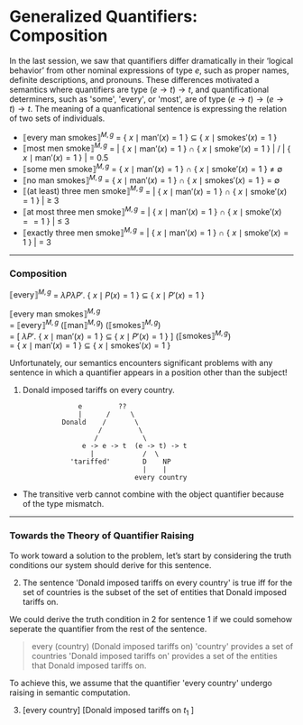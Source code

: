 # Generalized Quantifiers: Composition 

In the last session, we saw that quantifiers differ dramatically in their ‘logical behavior’ from other nominal expressions of type $e$, such as proper names, definite descriptions, and pronouns. These differences motivated a semantics where quantifiers are type $(e \rightarrow t) \rightarrow t$, and quantificational determiners, such as 'some', 'every', or 'most', are of type $(e \rightarrow t) \rightarrow (e \rightarrow t) \rightarrow t$. The meaning of a quanficational sentence is expressing the relation of two sets of individuals. 

- $⟦\text{every man smokes}⟧^{M,g}$ = { $x \mid \text{man}'(x) = 1$ } $\subseteq$ { $x \mid \text{smokes}'(x) = 1$ }
- $⟦\text{most men smoke}⟧^{M,g}$ = | { $x \mid \text{man}'(x)= 1$ } $\cap$ { $x \mid \text{smoke}'(x) =1$ } | / | { $x \mid \text{man}'(x) = 1$ } | = 0.5
- $⟦\text{some men smoke}⟧^{M,g}$ = { $x \mid \text{man}'(x) = 1$ } $\cap$ { $x \mid \text{smoke}'(x) = 1$ } $\neq$ $\emptyset$
- $⟦\text{no man smokes}⟧^{M,g}$ = { $x \mid \text{man}'(x) = 1$ } $\cap$ { $x \mid \text{smokes}'(x) = 1$ } = $\emptyset$
- $⟦\text{(at least) three men smoke}⟧^{M,g}$ = | { $x \mid \text{man}'(x) = 1$ } $\cap$ { $x \mid \text{smoke}'(x) = 1$ } | $\geq$ 3
- $⟦\text{at most three men smoke}⟧^{M,g}$ = | { $x \mid \text{man}'(x) = 1$ } $\cap$ { $x \mid \text{smoke}'(x)= =1$ } | $\leq$ 3
- $⟦\text{exactly three men smoke}⟧^{M,g}$ = | { $x \mid \text{man}'(x) = 1$ } $\cap$ { $x \mid \text{smoke}'(x) = 1$ } | = 3

--- 

### Composition 

$⟦\text{every}⟧^{M,g}$ = $\lambda P \lambda P'$. { $x \mid P(x) = 1$ } $\subseteq$ { $x \mid P'(x) = 1$ }

$⟦\text{every man smokes}⟧^{M,g}$ <br>
= $⟦\text{every}⟧^{M,g}$ ($⟦\text{man}⟧^{M,g}$) ($⟦\text{smokes}⟧^{M,g}$) <br>
= [ $\lambda P'$. { $x \mid \text{man}'(x) = 1$ } $\subseteq$ { $x \mid P'(x) = 1$ } ] ($⟦\text{smokes}⟧^{M,g}$) <br>
= { $x \mid \text{man}'(x) = 1$ } $\subseteq$ { $x \mid \text{smokes}'(x) = 1$ } 

Unfortunately, our semantics encounters significant problems with any sentence in which a quantifier appears in a position other than the subject!

1. Donald imposed tariffs on every country. 

```                 
                 e         ??
                 |      /     \
             Donald    /       \
                      /         \
                     /           \
                  e -> e -> t  (e -> t) -> t
                    |            /  \
               'tariffed'        D    NP
                                 |    |
                               every country

```

- The transitive verb cannot combine with the object quantifier because of the type mismatch.

--- 

### Towards the Theory of Quantifier Raising 

To work toward a solution to the problem, let’s start by considering the truth conditions our system should derive for this sentence.

2. The sentence 'Donald imposed tariffs on every country' is true iff for the set of countries is the subset of the set of entities that Donald imposed tariffs on.

We could derive the truth condition in 2 for sentence 1 if we could somehow seperate the quantifier from the rest of the sentence. 

> every (country) (Donald imposed tariffs on) 
> 'country' provides a set of countries
> 'Donald imposed tariffs on' provides a set of the entities that Donald imposed tariffs on.

To achieve this, we assume that the quantifier 'every country' undergo raising in semantic computation. 

3. [every country] [Donald imposed tariffs on $t_1$ ]



